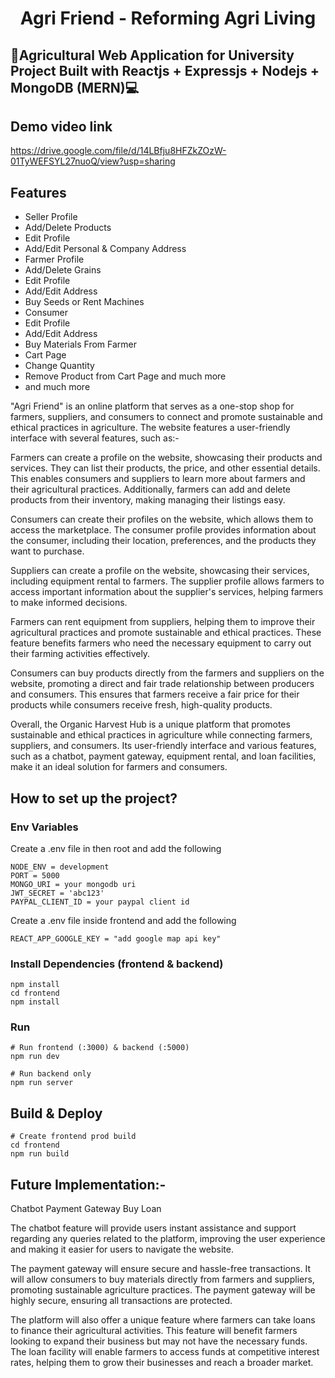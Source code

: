 <h1 align="center">Agri Friend - Reforming Agri Living <br /></h1>  


## 🌱Agricultural Web Application for University Project Built with Reactjs + Expressjs + Nodejs + MongoDB (MERN)💻
## Demo video link
https://drive.google.com/file/d/14LBfju8HFZkZOzW-01TyWEFSYL27nuoQ/view?usp=sharing

## Features
- Seller Profile
- Add/Delete Products
- Edit Profile
- Add/Edit Personal & Company Address
- Farmer Profile
- Add/Delete Grains
- Edit Profile
- Add/Edit Address
- Buy Seeds or Rent Machines
- Consumer
- Edit Profile
- Add/Edit Address
- Buy Materials From Farmer
- Cart Page
- Change Quantity
- Remove Product from Cart Page and much more
- and much more

"Agri Friend" is an online platform that serves as a one-stop shop for farmers, suppliers, and consumers to connect and promote sustainable and ethical practices in agriculture. The website features a user-friendly interface with several features, such as:-



Farmers can create a profile on the website, showcasing their products and services. They can list their products, the price, and other essential details. This enables consumers and suppliers to learn more about farmers and their agricultural practices. Additionally, farmers can add and delete products from their inventory, making managing their listings easy.

Consumers can create their profiles on the website, which allows them to access the marketplace. The consumer profile provides information about the consumer, including their location, preferences, and the products they want to purchase.

Suppliers can create a profile on the website, showcasing their services, including equipment rental to farmers. The supplier profile allows farmers to access important information about the supplier's services, helping farmers to make informed decisions.

Farmers can rent equipment from suppliers, helping them to improve their agricultural practices and promote sustainable and ethical practices. These feature benefits farmers who need the necessary equipment to carry out their farming activities effectively.

Consumers can buy products directly from the farmers and suppliers on the website, promoting a direct and fair trade relationship between producers and consumers. This ensures that farmers receive a fair price for their products while consumers receive fresh, high-quality products.

Overall, the Organic Harvest Hub is a unique platform that promotes sustainable and ethical practices in agriculture while connecting farmers, suppliers, and consumers. Its user-friendly interface and various features, such as a chatbot, payment gateway, equipment rental, and loan facilities, make it an ideal solution for farmers and consumers.

## How to set up the project?

### Env Variables

Create a .env file in then root and add the following

```
NODE_ENV = development
PORT = 5000
MONGO_URI = your mongodb uri
JWT_SECRET = 'abc123'
PAYPAL_CLIENT_ID = your paypal client id
```
Create a .env file inside frontend and add the following

```
REACT_APP_GOOGLE_KEY = "add google map api key"
```

### Install Dependencies (frontend & backend)

```
npm install
cd frontend
npm install
```

### Run

```
# Run frontend (:3000) & backend (:5000)
npm run dev

# Run backend only
npm run server
```

## Build & Deploy

```
# Create frontend prod build
cd frontend
npm run build
```

## Future Implementation:-
Chatbot
Payment Gateway
Buy Loan

The chatbot feature will provide users instant assistance and support regarding any queries related to the platform, improving the user experience and making it easier for users to navigate the website.

The payment gateway will ensure secure and hassle-free transactions. It will allow consumers to buy materials directly from farmers and suppliers, promoting sustainable agriculture practices. The payment gateway will be highly secure, ensuring all transactions are protected.

The platform will also offer a unique feature where farmers can take loans to finance their agricultural activities. This feature will benefit farmers looking to expand their business but may not have the necessary funds. The loan facility will enable farmers to access funds at competitive interest rates, helping them to grow their businesses and reach a broader market.
